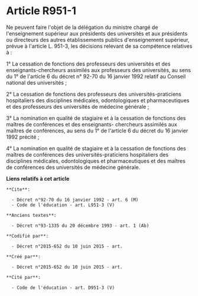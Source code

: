# Article R951-1

Ne peuvent faire l'objet de la délégation du ministre chargé de l'enseignement supérieur aux présidents des universités et
aux présidents ou directeurs des autres établissements publics d'enseignement supérieur, prévue à l'article L. 951-3, les
décisions relevant de sa compétence relatives à : 

1° La cessation de fonctions des professeurs des universités et des enseignants-chercheurs assimilés aux professeurs des
universités, au sens du 1° de l'article 6 du décret n° 92-70 du 16 janvier 1992 relatif au Conseil national des
universités ; 

2° La cessation de fonctions des professeurs des universités-praticiens hospitaliers des disciplines médicales,
odontologiques et pharmaceutiques et des professeurs des universités de médecine générale ; 

3° La nomination en qualité de stagiaire et à la cessation de fonctions des maîtres de conférences et des enseignants-
chercheurs assimilés aux maîtres de conférences, au sens du 1° de l'article 6 du décret du 16 janvier 1992 précité ; 

4° La nomination en qualité de stagiaire et à la cessation de fonctions des maîtres de conférences des universités-praticiens
hospitaliers des disciplines médicales, odontologiques et pharmaceutiques et des maîtres de conférences des universités de
médecine générale.

**Liens relatifs à cet article**

	**Cite**:

	  - Décret n°92-70 du 16 janvier 1992 - art. 6 (M)
	  - Code de l'éducation - art. L951-3 (V)

	**Anciens textes**:

	  - Décret n°93-1335 du 20 décembre 1993 - art. 1 (Ab)

	**Codifié par**:

	  - Décret n°2015-652 du 10 juin 2015 - art.

	**Créé par**:

	  - Décret n°2015-652 du 10 juin 2015 - art.

	**Cité par**:

	  - Code de l'éducation - art. D951-3 (V)
